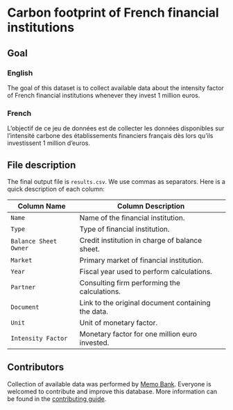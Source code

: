 # Carbon footprint of French financial institutions

## Goal

### English

The goal of this dataset is to collect available data about the intensity factor of French financial institutions whenever they invest 1 million euros.

### French

L’objectif de ce jeu de données est de collecter les données disponibles sur l’intensité carbone des établissements financiers français dès lors qu’ils investissent 1 million d’euros.

## File description

The final output file is `results.csv`. We use commas as separators. Here is a quick description of each column:

| Column Name           | Column Description                                 |
|-----------------------|----------------------------------------------------|
| `Name`                | Name of the financial institution.                 |
| `Type`                | Type of financial institution.                     |
| `Balance Sheet Owner` | Credit institution in charge of balance sheet.     |
| `Market`              | Primary market of financial institution.           |
| `Year`                | Fiscal year used to perform calculations.          |
| `Partner`             | Consulting firm performing the calculations.       |
| `Document`            | Link to the original document containing the data. |
| `Unit`                | Unit of monetary factor.                           |
| `Intensity Factor`    | Monetary factor for one million euro invested.     |

## Contributors

Collection of available data was performed by [Memo Bank](https://memo.bank/). Everyone is welcomed to contribute and improve this database. More information can be found in the [contributing guide](../CONTRIBUTING.md).